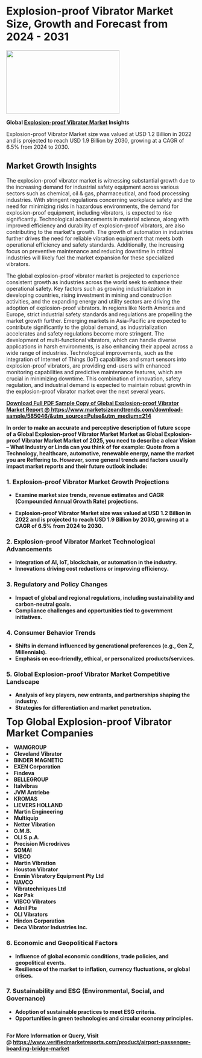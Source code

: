 <H1>Explosion-proof Vibrator Market Size, Growth and Forecast from 2024 - 2031</H1><img class="aligncenter size-medium wp-image-584254" src="https://thirdeyenews.in/wp-content/uploads/2024/09/Global-Market-Research-300x168.jpeg" alt="" width="300" height="168" /><p><strong>Global&nbsp;<a href="https://www.marketsizeandtrends.com/download-sample/585046/&amp;utm_source=Pulse&amp;utm_medium=214">Explosion-proof Vibrator Market</a> Insights</strong></p><p>Explosion-proof Vibrator Market size was valued at USD 1.2 Billion in 2022 and is projected to reach USD 1.9 Billion by 2030, growing at a CAGR of 6.5% from 2024 to 2030.</p><p><h2>Market Growth Insights</h2> <p>The explosion-proof vibrator market is witnessing substantial growth due to the increasing demand for industrial safety equipment across various sectors such as chemical, oil & gas, pharmaceutical, and food processing industries. With stringent regulations concerning workplace safety and the need for minimizing risks in hazardous environments, the demand for explosion-proof equipment, including vibrators, is expected to rise significantly. Technological advancements in material science, along with improved efficiency and durability of explosion-proof vibrators, are also contributing to the market's growth. The growth of automation in industries further drives the need for reliable vibration equipment that meets both operational efficiency and safety standards. Additionally, the increasing focus on preventive maintenance and reducing downtime in critical industries will likely fuel the market expansion for these specialized vibrators.</p> <p><strong><a href="#"></a></strong></p> <p>The global explosion-proof vibrator market is projected to experience consistent growth as industries across the world seek to enhance their operational safety. Key factors such as growing industrialization in developing countries, rising investment in mining and construction activities, and the expanding energy and utility sectors are driving the adoption of explosion-proof vibrators. In regions like North America and Europe, strict industrial safety standards and regulations are propelling the market growth further. Emerging markets in Asia-Pacific are expected to contribute significantly to the global demand, as industrialization accelerates and safety regulations become more stringent. The development of multi-functional vibrators, which can handle diverse applications in harsh environments, is also enhancing their appeal across a wide range of industries. Technological improvements, such as the integration of Internet of Things (IoT) capabilities and smart sensors into explosion-proof vibrators, are providing end-users with enhanced monitoring capabilities and predictive maintenance features, which are crucial in minimizing downtime. This combination of innovation, safety regulation, and industrial demand is expected to maintain robust growth in the explosion-proof vibrator market over the next several years.</p> <p><strong><a href="#"></p><p><span class=""><strong>Download Full PDF Sample Copy of Global Explosion-proof Vibrator Market Report</strong> @ <a href="https://www.marketsizeandtrends.com/download-sample/585046/&amp;utm_source=Pulse&amp;utm_medium=214" target="_blank">https://www.marketsizeandtrends.com/download-sample/585046/&amp;utm_source=Pulse&amp;utm_medium=214</a></span></p><p>In order to make an accurate and perceptive description of future scope of a Global&nbsp;Explosion-proof Vibrator Market Market as Global&nbsp;Explosion-proof Vibrator Market Market of 2025, you need to describe a clear Vision &ndash; What Industry or Linda can you think of for example: Quote from a Technology, healthcare, automotive, renewable energy, name the market you are Reffering to. However, some general trends and factors usually impact market reports and their future outlook include:</p><h3>1.&nbsp;<strong>Explosion-proof Vibrator Market Growth Projections</strong></h3><ul><li>Examine market size trends, revenue estimates and CAGR (Compounded Annual Growth Rate) projections.</li><li><p>Explosion-proof Vibrator Market size was valued at USD 1.2 Billion in 2022 and is projected to reach USD 1.9 Billion by 2030, growing at a CAGR of 6.5% from 2024 to 2030.</p></li></ul><h3>2.&nbsp;<strong>Explosion-proof Vibrator Market Technological Advancements</strong></h3><ul><li>Integration of AI, IoT, blockchain, or automation in the industry.</li><li>Innovations driving cost reductions or improving efficiency.</li></ul><h3>3.&nbsp;<strong>Regulatory and Policy Changes</strong></h3><ul><li>Impact of global and regional regulations, including sustainability and carbon-neutral goals.</li><li>Compliance challenges and opportunities tied to government initiatives.</li></ul><h3>4.&nbsp;<strong>Consumer Behavior Trends</strong></h3><ul><li>Shifts in demand influenced by generational preferences (e.g., Gen Z, Millennials).</li><li>Emphasis on eco-friendly, ethical, or personalized products/services.</li></ul><h3>5.&nbsp;<strong>Global Explosion-proof Vibrator Market Competitive Landscape</strong></h3><ul><li>Analysis of key players, new entrants, and partnerships shaping the industry.</li><li>Strategies for differentiation and market penetration.</li></ul><p data-pm-slice="1 1 []"><span style="color: inherit; font-family: inherit; font-size: 25px;">Top Global Explosion-proof Vibrator Market Companies</span></p><div class="" data-test-id=""><p><li>WAMGROUP</li><li> Cleveland Vibrator</li><li> BINDER MAGNETIC</li><li> EXEN Corporation</li><li> Findeva</li><li> BELLEGROUP</li><li> Italvibras</li><li> JVM Antriebe</li><li> KROMAS</li><li> LIEVERS HOLLAND</li><li> Martin Engineering</li><li> Multiquip</li><li> Netter Vibration</li><li> O.M.B.</li><li> OLI S.p.A.</li><li> Precision Microdrives</li><li> SOMAI</li><li> VIBCO</li><li> Martin Vibration</li><li> Houston Vibrator</li><li> Enmin Vibratory Equipment Pty Ltd</li><li> NAVCO</li><li> Vibratechniques Ltd</li><li> Kor Pak</li><li> VIBCO Vibrators</li><li> Adnil Pte</li><li> OLI Vibrators</li><li> Hindon Corporation</li><li> Deca Vibrator Industries Inc.</li></p></div><h3>6.&nbsp;<strong>Economic and Geopolitical Factors</strong></h3><ul><li>Influence of global economic conditions, trade policies, and geopolitical events.</li><li>Resilience of the market to inflation, currency fluctuations, or global crises.</li></ul><h3>7.&nbsp;<strong>Sustainability and ESG (Environmental, Social, and Governance)</strong></h3><ul><li>Adoption of sustainable practices to meet ESG criteria.</li><li>Opportunities in green technologies and circular economy principles.</li></ul><h2><strong style="font-size: 14px;">For More Information or Query, Visit @&nbsp;</strong><a style="background-color: #ffffff; font-size: 14px;" href="https://www.marketsizeandtrends.com/report/explosion-proof-vibrator-market/" target="_blank">https://www.verifiedmarketreports.com/product/airport-passenger-boarding-bridge-market</a></h2>
